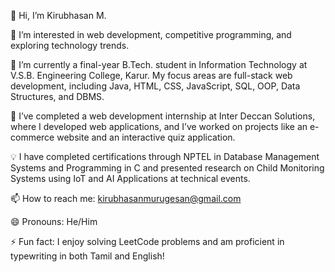 👋 Hi, I’m Kirubhasan M.

👀 I’m interested in web development, competitive programming, and exploring technology trends.

🌱 I’m currently a final-year B.Tech. student in Information Technology at V.S.B. Engineering College, Karur. My focus areas are full-stack web development, including Java, HTML, CSS, JavaScript, SQL, OOP, Data Structures, and DBMS.

💼 I’ve completed a web development internship at Inter Deccan Solutions, where I developed web applications, and I’ve worked on projects like an e-commerce website and an interactive quiz application.

💡 I have completed certifications through NPTEL in Database Management Systems and Programming in C and presented research on Child Monitoring Systems using IoT and AI Applications at technical events.

📫 How to reach me: kirubhasanmurugesan@gmail.com

😄 Pronouns: He/Him

⚡ Fun fact: I enjoy solving LeetCode problems and am proficient in typewriting in both Tamil and English!
